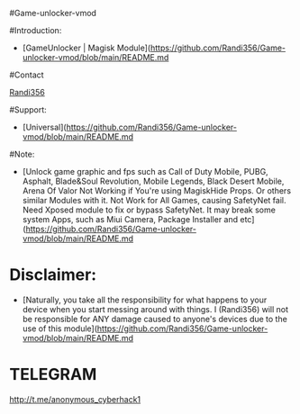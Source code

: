 #Game-unlocker-vmod

#Introduction:

- [GameUnlocker | Magisk Module](https://github.com/Randi356/Game-unlocker-vmod/blob/main/README.md  

#Contact 

[Randi356](https://github.com/Randi356/Game-unlocker-vmod) 

#Support: 

- [Universal](https://github.com/Randi356/Game-unlocker-vmod/blob/main/README.md  

#Note: 

- [Unlock game graphic and fps such as Call of Duty Mobile, PUBG, Asphalt, Blade&amp;Soul Revolution, Mobile Legends, Black Desert Mobile, Arena Of Valor Not Working if You're using MagiskHide Props. Or others similar Modules with it. Not Work for All Games, causing SafetyNet fail. Need Xposed module to fix or bypass SafetyNet. It may break some system Apps, such as Miui Camera, Package Installer and etc](https://github.com/Randi356/Game-unlocker-vmod/blob/main/README.md  

# Disclaimer:

- [Naturally, you take all the responsibility for what happens to your device when you start messing around with things. I (Randi356) will not be responsible for ANY damage caused to anyone's devices due to the use of this module](https://github.com/Randi356/Game-unlocker-vmod/blob/main/README.md

# TELEGRAM

http://t.me/anonymous_cyberhack1
